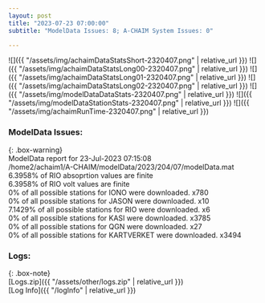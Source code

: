 ```yaml
---
layout: post
title: "2023-07-23 07:00:00"
subtitle: "ModelData Issues: 8; A-CHAIM System Issues: 0"

---
```


![]({{ "/assets/img/achaimDataStatsShort-2320407.png" | relative_url }})
![]({{ "/assets/img/achaimDataStatsLong00-2320407.png" | relative_url }})
![]({{ "/assets/img/achaimDataStatsLong01-2320407.png" | relative_url }})
![]({{ "/assets/img/achaimDataStatsLong02-2320407.png" | relative_url }})
![]({{ "/assets/img/modelDataDataStats-2320407.png" | relative_url }})
![]({{ "/assets/img/modelDataStationStats-2320407.png" | relative_url }})
![]({{ "/assets/img/achaimRunTime-2320407.png" | relative_url }})


### ModelData Issues:  
  
{: .box-warning}  
 ModelData report for 23-Jul-2023 07:15:08   
 /home2/achaim1/A-CHAIM/modelData/2023/204/07/modelData.mat   
 6.3958% of RIO absoprtion values are finite   
 6.3958% of RIO volt values are finite   
 0% of all possible stations for IONO were downloaded. x780   
 0% of all possible stations for JASON were downloaded. x10   
 7.1429% of all possible stations for RIO were downloaded. x6   
 0% of all possible stations for KASI were downloaded. x3785   
 0% of all possible stations for QGN were downloaded. x27   
 0% of all possible stations for KARTVERKET were downloaded. x3494   
  


### Logs:  
  
{: .box-note}  
[Logs.zip]({{ "/assets/other/logs.zip" | relative_url }})  
[Log Info]({{ "/logInfo" | relative_url }})  
